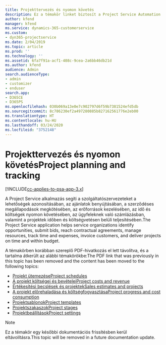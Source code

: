 ```yaml
---
title: Projekttervezés és nyomon követés
description: Ez a témakör linket biztosít a Project Service Automation tervezéssel és nyomon követéssel kapcsolatos információihoz.
author: kfend
manager: kfend
ms.service: dynamics-365-customerservice
ms.custom:
- dyn365-projectservice
ms.date: 2/04/2019
ms.topic: article
ms.prod: ''
ms.technology: ''
ms.assetid: 6fa7f91a-acf1-408c-9cea-2a6bb46db21d
ms.author: kfend
audience: Admin
search.audienceType:
- admin
- customizer
- enduser
search.app:
- D365CE
- D365PS
ms.openlocfilehash: 030b069a13e0e7c902797d6f59b7381524efd5db
ms.sourcegitcommit: 8c786230ef2a497280885b827162561776e2eb00
ms.translationtype: HT
ms.contentlocale: hu-HU
ms.lasthandoff: 03/24/2020
ms.locfileid: "3752148"
---
```

# <a name="project-planning-and-tracking"></a><span data-ttu-id="2a211-103">Projekttervezés és nyomon követés</span><span class="sxs-lookup"><span data-stu-id="2a211-103">Project planning and tracking</span></span>

[!INCLUDE[cc-applies-to-psa-app-3.x](../../includes/cc-applies-to-psa-app-3x.md)]

<span data-ttu-id="2a211-104">A Project Service alkalmazás segíti a szolgáltatószervezeteket a lehetőségek azonosításában, az ajánlatok benyújtásában, a szerződéses megállapodások megkötésében, az erőforrások kezelésében, az idő és költségek nyomon követésében, az ügyfeleknek való számlázásban, valamint a projektek időben és költségvetésen belüli teljesítésében.</span><span class="sxs-lookup"><span data-stu-id="2a211-104">The Project Service application helps service organizations identify opportunities, submit bids, reach contractual agreements, manage resources, track time and expenses, invoice customers, and deliver projects on time and within budget.</span></span> 

<span data-ttu-id="2a211-105">A témakörben korábban szereplő PDF-hivatkozás el lett távolítva, és a tartalma átkerült az alábbi témakörökbe:</span><span class="sxs-lookup"><span data-stu-id="2a211-105">The PDF link that was previously in this topic has been removed and the content has been moved to the following topics:</span></span>

- [<span data-ttu-id="2a211-106">Projekt ütemezése</span><span class="sxs-lookup"><span data-stu-id="2a211-106">Project schedules</span></span>](../project-creating.md)
- [<span data-ttu-id="2a211-107">A projekt költségei és bevételei</span><span class="sxs-lookup"><span data-stu-id="2a211-107">Project costs and revenue</span></span>](../project-estimating.md)
- [<span data-ttu-id="2a211-108">Értékesítési becslések és projektek</span><span class="sxs-lookup"><span data-stu-id="2a211-108">Sales estimates and projects</span></span>](../project-leveraging.md)
- [<span data-ttu-id="2a211-109">A projekt előrehaladása és költségfogyasztása</span><span class="sxs-lookup"><span data-stu-id="2a211-109">Project progress and cost consumption</span></span>](../project-tracking.md)
- [<span data-ttu-id="2a211-110">Projektsablonok</span><span class="sxs-lookup"><span data-stu-id="2a211-110">Project templates</span></span>](../project-templates.md)
- [<span data-ttu-id="2a211-111">Projektszakaszok</span><span class="sxs-lookup"><span data-stu-id="2a211-111">Project stages</span></span>](../project-stages.md)
- [<span data-ttu-id="2a211-112">Projektbeállítások</span><span class="sxs-lookup"><span data-stu-id="2a211-112">Project settings</span></span>](../project-settings.md)

> [!NOTE]
> <span data-ttu-id="2a211-113">Ez a témakör egy későbbi dokumentációs frissítésben kerül eltávolításra.</span><span class="sxs-lookup"><span data-stu-id="2a211-113">This topic will be removed in a future documentation update.</span></span> 

